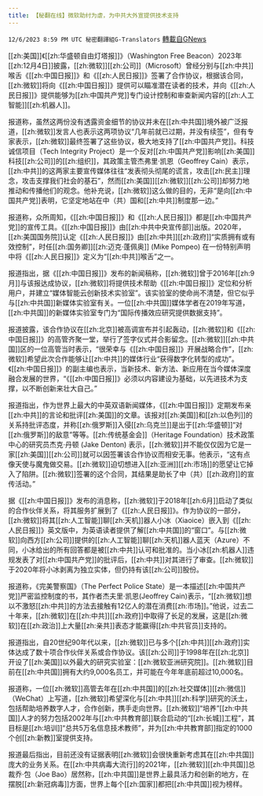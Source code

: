 ```yaml
---
title: 【秘翻在线】微软助纣为虐，为中共大外宣提供技术支持
---
```

`12/6/2023 8:59 PM UTC 秘密翻譯組G-Translators` [轉載自GNews](https://gnews.org/articles/2079416)

         

[[zh:美国]]《[[zh:华盛顿自由灯塔报]]》（Washington Free Beacon）2023年[[zh:12月4日]]披露，[[zh:微软]][[zh:公司]]（Microsoft）曾经分别与[[zh:中共]]喉舌《[[zh:中国日报]]》和《[[zh:人民日报]]》签署了合作协议，根据该合同，[[zh:微软]]将向《[[zh:中国日报]]》提供可以瞄准潜在读者的技术，并向《[[zh:人民日报]]》提供能够为[[zh:中国共产党]]专门设计控制和审查新闻内容的[[zh:人工智能]][[zh:机器人]]。

报道称，虽然这两份没有透露资金细节的协议并未在[[zh:中共国]]境外被广泛报道，[[zh:微软]]发言人也表示这两项协议“几年前就已过期，并没有续签”，但有专家表示，[[zh:微软]]最终签署了这些协议，极大地支持了[[zh:中国共产党]]。科技诚信项目（Tech Integrity Project）是一个反对[[zh:中国共产党]]影响[[zh:美国]]科技[[zh:公司]]的[[zh:组织]]，其政策主管杰弗里·凯恩（Geoffrey Cain）表示，[[zh:中共]]的这两家主要宣传媒体往往“发表彻头彻尾的谎言，攻击[[zh:民主]]理念，攻击支撑我们社会的基石”，然而[[zh:美国]][[zh:微软]][[zh:公司]]却努力地推动和传播他们的观念。他补充说，[[zh:微软]]这么做的目的，无非“是向[[zh:中国共产党]]表明，它坚定地站在中（共）国和[[zh:中共]]制度那一边。”

报道称，众所周知，《[[zh:中国日报]]》和《[[zh:人民日报]]》都是[[zh:中国共产党]]的宣传工具。《[[zh:中国日报]]》由[[zh:中共中央宣传部]]出版。2020年，[[zh:美国国务院]]认定《[[zh:人民日报]]》由[[zh:中共]][[zh:政府]]“实质拥有或有效控制”，时任[[zh:国务卿]][[zh:迈克·蓬佩奥]] (Mike Pompeo) 在一份特别声明中将《[[zh:人民日报]]》定义为“[[zh:中共]]喉舌”之一。

报道指出，据《[[zh:中国日报]]》发布的新闻稿称，[[zh:微软]]曾于2016年[[zh:9月]]与该报达成协议，[[zh:微软]]将提供技术帮助《[[zh:中国日报]]》定位和分析用户，并建立“媒体智能云创新技术实验室”。该实验室的使命尚不清楚，但它似乎与[[zh:中共国]]新媒体实验室有关。一位[[zh:中共国]]媒体学者在2019年写道，[[zh:中共国]]的新媒体实验室专门为“国际传播效应研究提供数据支持”。

报道披露，该合作协议在[[zh:北京]]被高调宣布并引起轰动，[[zh:微软]]和《[[zh:中国日报]]》的高管齐聚一堂，举行了签字仪式并合影留念。[[zh:微软]][[zh:中共国]]区的一位高管当时表示，“很荣幸与《[[zh:中国日报]]》开展战略合作”，[[zh:微软]]希望此次合作能够让[[zh:中共]]的媒体行业“获得数字化转型的成功”。《[[zh:中国日报]]》的副主编也表示，当新技术、新方法、新应用在当今媒体深度融合发展的世界，“《[[zh:中国日报]]》必须以内容建设为基础，以先进技术为支撑，以不断创新来壮大自己。”

报道指出，作为世界上最大的中英双语新闻媒体，《[[zh:中国日报]]》定期发布亲[[zh:中共]]的言论和批评[[zh:美国]]的文章。该报对[[zh:美国]]和[[zh:以色列]]的关系持批评态度，并称[[zh:俄罗斯]]入侵[[zh:乌克兰]]是出于[[zh:华盛顿]]“对[[zh:俄罗斯]]的敌意”等等。[[zh:传统基金会]]（Heritage Foundation）技术政策中心的研究员杰克·丹顿 (Jake Denton) 表示，[[zh:微软]]并不能仅仅因为它是一家[[zh:美国]][[zh:公司]]就可以因签署该合作协议而相安无事。他表示，“这有点像天使与魔鬼做交易。[[zh:微软]]迫切想进入[[zh:亚洲]][[zh:市场]]的愿望让它掉入了陷阱。[[zh:微软]]签署的这个合同，其结果是助长了中（共）[[zh:政府]]的宣传活动。”

据《[[zh:中国日报]]》发布的消息称，[[zh:微软]]于2018年[[zh:6月]]启动了类似的合作伙伴关系，将其服务扩展到了《[[zh:人民日报]]》。作为协议的一部分，[[zh:微软]]将其[[zh:人工智能]]聊[[zh:天机]]器人小冰（Xiaoice）嵌入到《[[zh:人民日报]]》英文版中，为英语读者提供了解[[zh:中共国]]的“窗口”。与[[zh:微软]]向西方[[zh:公司]]提供的[[zh:人工智能]]聊[[zh:天机]]器人蓝天（Azure）不同，小冰给出的所有回答都是被[[zh:中共]]认可和批准的。当小冰[[zh:机器人]]违规发表了对[[zh:中国共产党]]的批评后，[[zh:中共]]对其进行了审查。[[zh:微软]]于2020年将小冰剥离为独立实体，但仍持有该[[zh:公司]]股份。

报道称，《完美警察国》（The Perfect Police State）是一本描述[[zh:中国共产党]]严密监控制度的书，其作者杰夫里·凯恩(Jeoffrey Cain)表示，“[[zh:微软]]想以不激怒[[zh:中共]]的方法去接触有12亿人的潜在消费[[zh:市场]]。”他说，过去二十年来，[[zh:微软]]在[[zh:中共]][[zh:政府]]中取得了长足的发展，这是[[zh:微软]]在[[zh:政治]]上大量[[zh:亲共]]表态才能赢得[[zh:中共官员]]支持的。

报道指出，自20世纪90年代以来，[[zh:微软]]已与多个[[zh:中共]][[zh:政府]]实体达成了数十项合作伙伴关系或合作协议。该[[zh:公司]]于1998年在[[zh:北京]]开设了[[zh:美国]]以外最大的研究实验室：[[zh:微软亚洲研究院]]。[[zh:微软]]目前在[[zh:中共国]]拥有大约9,000名员工，并可能在今年年底前超过10,000名。

报道称，一位[[zh:微软]]高管去年在[[zh:中共国]]的[[zh:社交媒体]][[zh:微信]]（WeChat）上写道，[[zh:微软]]希望深化与[[zh:中共]][[zh:科学]]研究的沃土，包括帮助培养数字人才，合作创新，携手走向世界。[[zh:微软]]“培养”[[zh:中共国]]人才的努力包括2002年与[[zh:中共教育部]]联合启动的“[[zh:长城]]工程”，其目标是[[zh:培训]]“总共5万名信息技术教师”，并为[[zh:中共教育部]]指定的1000个创[[zh:新教]]室提供支持。

报道最后指出，目前还没有证据表明[[zh:微软]]会很快重新考虑其在[[zh:中共国]]庞大的业务关系。在[[zh:中共病毒大流行]]的2021年，[[zh:微软]][[zh:中共国]]总裁乔·包（Joe Bao）居然称，[[zh:中共国]]是世界上最具活力和创新的地方，在摆脱[[zh:新冠病毒]]方面，世界上每个[[zh:国家]]都把[[zh:中共国]]视为榜样。
